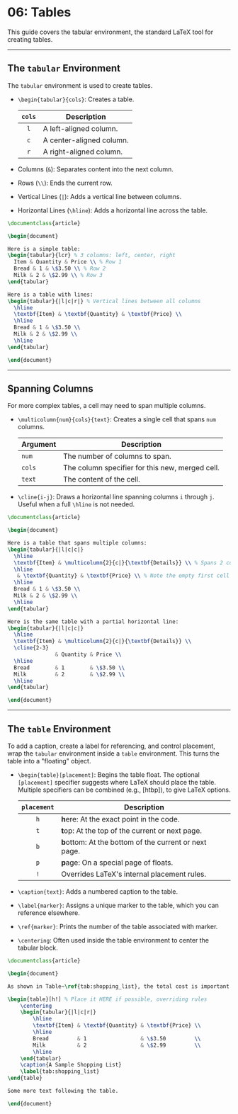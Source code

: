 # 06: Tables

This guide covers the tabular environment, the standard LaTeX tool for creating tables.

---

## The `tabular` Environment

The `tabular` environment is used to create tables.

- `\begin{tabular}{cols}`: Creates a table.

  | `cols` | Description              |
  | :----: | ------------------------ |
  |  `l`   | A left-aligned column.   |
  |  `c`   | A center-aligned column. |
  |  `r`   | A right-aligned column.  |

- Columns (`&`): Separates content into the next column.

- Rows (`\\`): Ends the current row.

- Vertical Lines (`|`): Adds a vertical line between columns.

- Horizontal Lines (`\hline`): Adds a horizontal line across the table.

```latex
\documentclass{article}

\begin{document}

Here is a simple table:
\begin{tabular}{lcr} % 3 columns: left, center, right
  Item & Quantity & Price \\ % Row 1
  Bread & 1 & \$3.50 \\ % Row 2
  Milk & 2 & \$2.99 \\ % Row 3
\end{tabular}

Here is a table with lines:
\begin{tabular}{|l|c|r|} % Vertical lines between all columns
  \hline
  \textbf{Item} & \textbf{Quantity} & \textbf{Price} \\
  \hline
  Bread & 1 & \$3.50 \\
  Milk & 2 & \$2.99 \\
  \hline
\end{tabular}

\end{document}
```

---

## Spanning Columns

For more complex tables, a cell may need to span multiple columns.

- `\multicolumn{num}{cols}{text}`: Creates a single cell that spans `num` columns.
  
  | Argument | Description                                     |
  | -------- | ----------------------------------------------- |
  | `num`    | The number of columns to span.                  |
  | `cols`   | The column specifier for this new, merged cell. |
  | `text`   | The content of the cell.                        |

- `\cline{i-j}`: Draws a horizontal line spanning columns `i` through `j`. Useful when a full `\hline` is not needed.

```latex
\documentclass{article}

\begin{document}

Here is a table that spans multiple columns:
\begin{tabular}{|l|c|c|}
  \hline
  \textbf{Item} & \multicolumn{2}{c|}{\textbf{Details}} \\ % Spans 2 columns
  \hline
   & \textbf{Quantity} & \textbf{Price} \\ % Note the empty first cell
  \hline
  Bread & 1 & \$3.50 \\
  Milk & 2 & \$2.99 \\
  \hline
\end{tabular}

Here is the same table with a partial horizontal line:
\begin{tabular}{|l|c|c|}
  \hline
  \textbf{Item} & \multicolumn{2}{c|}{\textbf{Details}} \\
  \cline{2-3}
               & Quantity & Price \\
  \hline
  Bread        & 1        & \$3.50 \\
  Milk         & 2        & \$2.99 \\
  \hline
\end{tabular}

\end{document}
```

---

## The `table` Environment

To add a caption, create a label for referencing, and control placement, wrap the `tabular` environment inside a `table` environment. This turns the table into a "floating" object.

- `\begin{table}[placement]`: Begins the table float. The optional `[placement]` specifier suggests where LaTeX should place the table. Multiple specifiers can be combined (e.g., [htbp]), to give LaTeX options.
  
  | `placement` | Description                                            |
  | :---------: | ------------------------------------------------------ |
  |     `h`     | **h**ere: At the exact point in the code.              |
  |     `t`     | **t**op: At the top of the current or next page.       |
  |     `b`     | **b**ottom: At the bottom of the current or next page. |
  |     `p`     | **p**age: On a special page of floats.                 |
  |     `!`     | Overrides LaTeX's internal placement rules.            |

- `\caption{text}`: Adds a numbered caption to the table.

- `\label{marker}`: Assigns a unique marker to the table, which you can reference elsewhere.

- `\ref{marker}`: Prints the number of the table associated with marker.

- `\centering`: Often used inside the table environment to center the tabular block.

```latex
\documentclass{article}

\begin{document}

As shown in Table~\ref{tab:shopping_list}, the total cost is important.

\begin{table}[h!] % Place it HERE if possible, overriding rules
    \centering
    \begin{tabular}{|l|c|r|}
        \hline
        \textbf{Item} & \textbf{Quantity} & \textbf{Price} \\
        \hline
        Bread         & 1                 & \$3.50         \\
        Milk          & 2                 & \$2.99         \\
        \hline
    \end{tabular}
    \caption{A Sample Shopping List}
    \label{tab:shopping_list}
\end{table}

Some more text following the table.

\end{document}
```